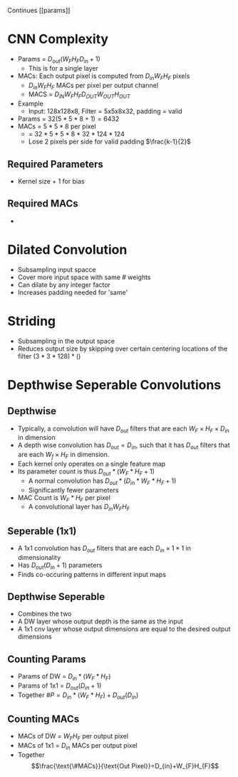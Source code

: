 Continues [[params]]
# CNN Complexity
- Params = $D_{out}(W_{F}H_{F}D_{in}+1)$
	- This is for a single layer
- MACs: Each output pixel is computed from $D_{in}W_{F}H_{F}$ pixels
	- $D_{in}W_{F}H_{F}$ MACs per pixel per output channel
	- MACS = $D_{IN}W_{F}H_{F}D_{OUT}W_{OUT}H_{OUT}$
- Example
	- Input: 128x128x8, Filter = 5x5x8x32, padding = valid
- Params = $32(5*5*8+1)=6432$
- MACs = $5*5*8$ per pixel
	- = $32*5*5*8*32*124*124$
	- Lose 2 pixels per side for valid padding $\frac{k-1}{2}$
## Required Parameters
- Kernel size + 1 for bias
## Required MACs
- 
# Dilated Convolution
- Subsampling input spacce
- Cover more input space with same # weights
- Can dilate by any integer factor
- Increases padding needed for 'same'
# Striding
- Subsampling in the output space
- Reduces output size by skipping over certain centering locations of the filter
$(3*3*128)*()$

# Depthwise Seperable Convolutions
## Depthwise
- Typically, a convolution will have $D_{out}$ filters that are each $W_{F} \times H_{F} \times D_{in}$ in dimension
- A depth wise convolution has $D_{out} = D_{in}$, such that it has $D_{out}$ filters that are each $W_{f} \times H_{F}$ in dimension.
- Each kernel only operates on a single feature map
- Its parameter count is thus $D_{out}*(W_{F}*H_{F}+1)$
	- A normal convolution has $D_{out}*(D_{in}*W_{F}*H_{F}+1)$
	- Significantly fewer parameters
- MAC Count is $W_{F}*H_{F}$ per pixel
	- A convolutional layer has $D_{in}W_{F}H_{F}$
## Seperable (1x1)
- A 1x1 convolution has $D_{out}$ filters that are each $D_{in} \times 1 \times 1$ in dimensionality
- Has $D_{out}(D_{in}+1)$ parameters
- Finds co-occuring patterns in different input maps
## Depthwise Seperable
- Combines the two
- A DW layer whose output depth is the same as the input
- A 1x1 cnv layer whose output dimensions are equal to the desired output dimensions

## Counting Params
- Params of DW = $D_{in}*(W_{F}*H_{F})$
- Params of 1x1 = $D_{out}(D_{in}+1)$
- Together $\#P=D_{in}*(W_{F}*H_{F})+D_{out}(D_{in})$
## Counting MACs
- MACs of DW = $W_{F}H_{F}$ per output pixel
- MACs of 1x1 = $D_{in}$ MACs per output pixel
- Together $$\frac{\text{\#MACs}}{\text{Out Pixel}}=D_{in}+W_{F}H_{F}$$